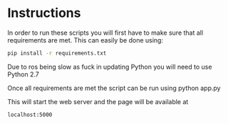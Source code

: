 # Instructions

In order to run these scripts you will first have to make sure that all requirements are met.
This can easily be done using:

```bash
pip install -r requirements.txt
```

Due to ros being slow as fuck in updating Python you will need to use Python 2.7

Once all requirements are met the script can be run using python app.py

This will start the web server and the page will be available at 

```
localhost:5000
```